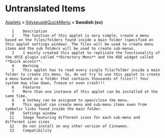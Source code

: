 # Untranslated Items
[Applets](../../../README.md) &#187; [0dyseus@QuickMenu](../README.md) &#187; **Swedish (sv)**

       1	Description
       2	The function of this applet is very simple, create a menu based on the files/folders found inside a main folder (specified on this applet settings window). The files will be used to create menu items and the sub folders will be used to create sub-menus.
       3	I mainly created this applet to replicate the functionality of the XFCE plugin called **Directory Menu** and the KDE widget called **Quick access**.
       4	Warning
       5	This applet has to read every single file/folder inside a main folder to create its menu. So, do not try to use this applet to create a menu based on a folder that contains thousands of files!!! Your system may slow down, freeze or even crash!!!
       6	Features
       7	More than one instance of this applet can be installed at the same time.
       8	A hotkey can be assigned to open/close the menu.
       9	This applet can create menu and sub-menu items even from symbolic links found inside the main folder.
      10	Settings window
      11	Image featuring different icons for each sub-menu and different icon sizes
      12	Do not install on any other version of Cinnamon.
      13	Compatibility
